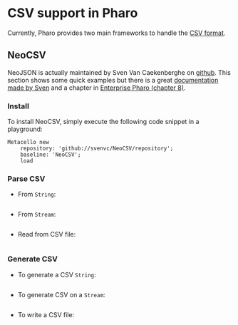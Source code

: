 # CSV support in Pharo
Currently, Pharo provides two main frameworks to handle the [CSV format](https://fr.wikipedia.org/wiki/Comma-separated_values).

## NeoCSV
NeoJSON is actually maintained by Sven Van Caekenberghe on [github](https://github.com/svenvc/NeoCSV).
This section shows some quick examples but there is a great [documentation made by Sven](https://github.com/svenvc/docs/blob/master/neo/neo-csv-paper.md) and a chapter in [Enterprise Pharo (chapter 8)](http://books.pharo.org/enterprise-pharo/).

### Install
To install NeoCSV, simply execute the following code snippet in a playground:
```Smalltalk
Metacello new
    repository: 'github://svenvc/NeoCSV/repository';
    baseline: 'NeoCSV';
    load
```

### Parse CSV
- From `String`:
```
```

- From `Stream`:
```
```

- Read from CSV file:
```
```

### Generate CSV
- To generate a CSV `String`:
```
```

- To generate CSV on a `Stream`:
```
```

- To write a CSV file:
```
```
